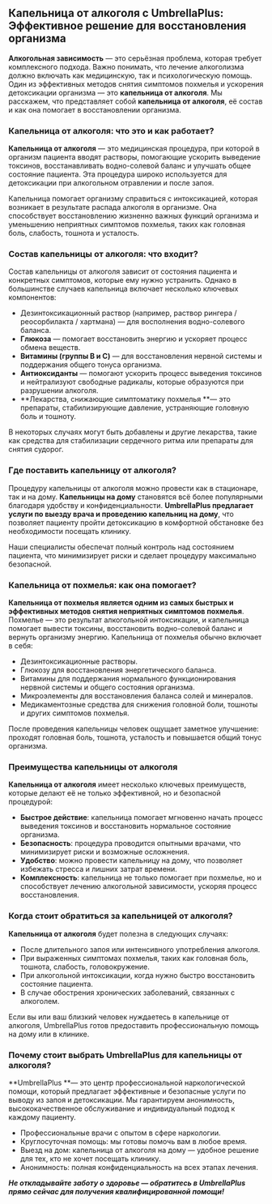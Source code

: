 
## Капельница от алкоголя с UmbrellaPlus: Эффективное решение для восстановления организма

**Алкогольная зависимость** — это серьёзная проблема, которая требует комплексного подхода. Важно понимать, что лечение алкоголизма должно включать как медицинскую, так и психологическую помощь. Один из эффективных методов снятия симптомов похмелья и ускорения детоксикации организма — это **капельница от алкоголя**. Мы расскажем, что представляет собой **капельница от алкоголя**, её состав и как она помогает в восстановлении организма.

### Капельница от алкоголя: что это и как работает?

**Капельница от алкоголя** — это медицинская процедура, при которой в организм пациента вводят растворы, помогающие ускорить выведение токсинов, восстанавливать водно-солевой баланс и улучшать общее состояние пациента. Эта процедура широко используется для детоксикации при алкогольном отравлении и после запоя.

Капельница помогает организму справиться с интоксикацией, которая возникает в результате распада алкоголя в организме. Она способствует восстановлению жизненно важных функций организма и уменьшению неприятных симптомов похмелья, таких как головная боль, слабость, тошнота и усталость.

### Состав капельницы от алкоголя: что входит?

Состав капельницы от алкоголя зависит от состояния пациента и конкретных симптомов, которые ему нужно устранить. Однако в большинстве случаев капельница включает несколько ключевых компонентов:

* Дезинтоксикационный раствор (например, раствор рингера / реосорбилакта / хартмана) — для восполнения водно-солевого баланса.
* **Глюкоза** — помогает восстановить энергию и ускоряет процесс обмена веществ.
* **Витамины (группы B и C)** — для восстановления нервной системы и поддержания общего тонуса организма.
* **Антиоксиданты** — помогают ускорить процесс выведения токсинов и нейтрализуют свободные радикалы, которые образуются при разрушении алкоголя.
* **Лекарства, снижающие симптоматику похмелья **— это препараты, стабилизирующие давление, устраняющие головную боль и тошноту.

В некоторых случаях могут быть добавлены и другие лекарства, такие как средства для стабилизации сердечного ритма или препараты для снятия судорог.

### Где поставить капельницу от алкоголя?

Процедуру капельницы от алкоголя можно провести как в стационаре, так и на дому. **Капельницы на дому** становятся всё более популярными благодаря удобству и конфиденциальности. **UmbrellaPlus предлагает услуги по выезду врача и проведению капельниц на дому**, что позволяет пациенту пройти детоксикацию в комфортной обстановке без необходимости посещать клинику.

Наши специалисты обеспечат полный контроль над состоянием пациента, что минимизирует риски и сделает процедуру максимально безопасной.

### Капельница от похмелья: как она помогает?

**Капельница от похмелья является одним из самых быстрых и эффективных методов снятия неприятных симптомов похмелья**. Похмелье — это результат алкогольной интоксикации, и капельница помогает вывести токсины, восстановить водно-солевой баланс и вернуть организму энергию. Капельница от похмелья обычно включает в себя:

* Дезинтоксикационные растворы.
* Глюкозу для восстановления энергетического баланса.
* Витамины для поддержания нормального функционирования нервной системы и общего состояния организма.
* Микроэлементы для восстановления баланса солей и минералов.
* Медикаментозные средства для снижения головной боли, тошноты и других симптомов похмелья.

После проведения капельницы человек ощущает заметное улучшение: проходят головная боль, тошнота, усталость и повышается общий тонус организма.

### Преимущества капельницы от алкоголя

**Капельница от алкоголя** имеет несколько ключевых преимуществ, которые делают её не только эффективной, но и безопасной процедурой:

* **Быстрое действие**: капельница помогает мгновенно начать процесс выведения токсинов и восстановить нормальное состояние организма.
* **Безопасность**: процедура проводится опытными врачами, что минимизирует риски и возможные осложнения.
* **Удобство**: можно провести капельницу на дому, что позволяет избежать стресса и лишних затрат времени.
* **Комплексность**: капельница не только помогает при похмелье, но и способствует лечению алкогольной зависимости, ускоряя процесс восстановления.

### Когда стоит обратиться за капельницей от алкоголя?

**Капельница от алкоголя** будет полезна в следующих случаях:

* После длительного запоя или интенсивного употребления алкоголя.
* При выраженных симптомах похмелья, таких как головная боль, тошнота, слабость, головокружение.
* При алкогольной интоксикации, когда нужно быстро восстановить состояние пациента.
* В случае обострения хронических заболеваний, связанных с алкоголем.

Если вы или ваш близкий человек нуждаетесь в капельнице от алкоголя, UmbrellaPlus готов предоставить профессиональную помощь на дому или в клинике.

### Почему стоит выбрать UmbrellaPlus для капельницы от алкоголя?

**UmbrellaPlus **— это центр профессиональной наркологической помощи, который предлагает эффективные и безопасные услуги по выводу из запоя и детоксикации. Мы гарантируем анонимность, высококачественное обслуживание и индивидуальный подход к каждому пациенту.

* Профессиональные врачи с опытом в сфере наркологии.
* Круглосуточная помощь: мы готовы помочь вам в любое время.
* Выезд на дом: капельница от алкоголя на дому — удобное решение для тех, кто не хочет посещать клинику.
* Анонимность: полная конфиденциальность на всех этапах лечения.

***Не откладывайте заботу о здоровье — обратитесь в UmbrellaPlus прямо сейчас для получения квалифицированной помощи!***
